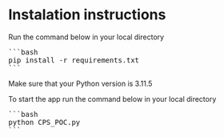 # Instalation instructions
Run the command below in your local directory
<pre>
```bash
pip install -r requirements.txt
```
</pre>
Make sure that your Python version is 3.11.5

To start the app run the command below in your local directory
<pre>
```bash
python CPS_POC.py
```
</pre>
